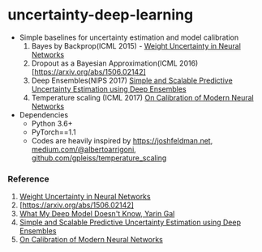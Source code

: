 # uncertainty-deep-learning

- Simple baselines for uncertainty estimation and model calibration  
  1. Bayes by Backprop(ICML 2015) - [Weight Uncertainty in Neural Networks]
  2. Dropout as a Bayesian Approximation(ICML 2016) [https://arxiv.org/abs/1506.02142]
  3. Deep Ensembles(NIPS 2017) [Simple and Scalable Predictive Uncertainty Estimation using Deep Ensembles]
  4. Temperature scaling (ICML 2017) [On Calibration of Modern Neural Networks]
- Dependencies
  - Python 3.6+
  - PyTorch==1.1
  - Codes are heavily inspired by https://joshfeldman.net, [medium.com/@albertoarrigoni], [github.com/gpleiss/temperature_scaling]

### Reference
1. [Weight Uncertainty in Neural Networks]
2. [https://arxiv.org/abs/1506.02142]
3. [What My Deep Model Doesn't Know, Yarin Gal]
4. [Simple and Scalable Predictive Uncertainty Estimation using Deep Ensembles]
5. [On Calibration of Modern Neural Networks]

[Weight Uncertainty in Neural Networks]: https://arxiv.org/abs/1505.05424
[https://arxiv.org/abs/1506.02142]: https://arxiv.org/abs/1506.02142
[What My Deep Model Doesn't Know, Yarin Gal]: https://www.cs.ox.ac.uk/people/yarin.gal/website/blog_3d801aa532c1ce.html
[Simple and Scalable Predictive Uncertainty Estimation using Deep Ensembles]: https://arxiv.org/abs/1612.01474
[medium.com/@albertoarrigoni]: https://medium.com/@albertoarrigoni/paper-review-code-deep-ensembles-nips-2017-c5859070b8ce
[github.com/gpleiss/temperature_scaling]: https://github.com/gpleiss/temperature_scaling[
[On Calibration of Modern Neural Networks]: https://arxiv.org/abs/1706.04599
